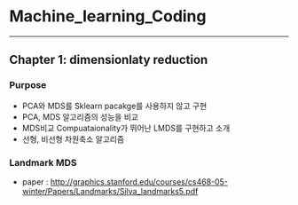 # Machine_learning_Coding
--- 

## Chapter 1: dimensionlaty reduction
### Purpose
- PCA와 MDS를 Sklearn pacakge를 사용하지 않고 구현
- PCA, MDS 알고리즘의 성능을 비교
- MDS비교 Compuataionality가 뛰어난 LMDS를 구현하고 소개
- 선형, 비선형 차원축소 알고리즘 
### Landmark MDS
- paper : http://graphics.stanford.edu/courses/cs468-05-winter/Papers/Landmarks/Silva_landmarks5.pdf
